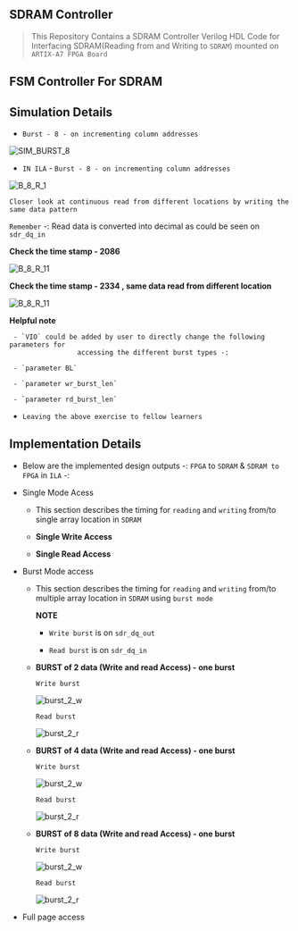 ## SDRAM Controller

> This Repository Contains a SDRAM Controller Verilog HDL Code for Interfacing SDRAM(Reading from and Writing to `SDRAM`)
  mounted on `ARTIX-A7 FPGA Board`


## FSM Controller For SDRAM



## Simulation Details


   - `Burst - 8 - on incrementing column addresses`

  ![SIM_BURST_8](sim_img/sim_burst_8_continuous.jpg)  

   - `IN ILA` - `Burst - 8 - on incrementing column addresses`


  ![B_8_R_1](sim_img/burst_8_continuous.jpg)

  `Closer look at continuous read from different locations by writing the same data pattern`
  
  `Remember` -: Read data is converted into decimal as could be seen on `sdr_dq_in`

  **Check the time stamp - 2086**

  ![B_8_R_11](sim_img/burst_8_continuous_rd_closer_1.jpg)

  **Check the time stamp - 2334 , same data read from different location**

  ![B_8_R_11](sim_img/burst_8_continuous_rd_closer_2.jpg)

 
  **Helpful note** 
     
     - `VIO` could be added by user to directly change the following parameters for 
                     accessing the different burst types -: 

     - `parameter BL` 
     
     - `parameter wr_burst_len` 
     
     - `parameter rd_burst_len` 

 - `Leaving the above exercise to fellow learners`  


## Implementation Details

  - Below are the implemented design outputs -: `FPGA` to `SDRAM` & `SDRAM to FPGA` in `ILA` -: 

  - Single Mode Acess
  
    - This section describes the timing for `reading` and `writing` from/to single array location in `SDRAM`



    - **Single Write Access**




    - **Single Read Access**






  - Burst Mode access

    - This section describes the timing for `reading` and `writing` from/to multiple array location in `SDRAM` using `burst mode`

       **NOTE**

      - `Write burst`  is on `sdr_dq_out` 
       
      - `Read burst` is  on `sdr_dq_in`
      
    - **BURST of 2 data (Write and read Access)  - one burst**

       `Write burst`

       ![burst_2_w](sim_img/burst_2.jpg)
     
      `Read burst`

      ![burst_2_r](sim_img/burst_2_read.jpg)
   
    
     - **BURST of 4 data (Write and read Access)  - one burst**
 
       `Write burst`

       ![burst_2_w](sim_img/burst_4_w.jpg)
     
       `Read burst`

       ![burst_2_r](sim_img/burst_4_rd.jpg)


     - **BURST of 8 data (Write and read Access)  - one burst**

       `Write burst`

       ![burst_2_w](sim_img/burst_8_w.jpg)
     
       `Read burst`

       ![burst_2_r](sim_img/burst_8_rd.jpg)
   

       

 

  - Full page access